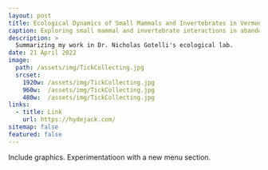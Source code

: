 ```yaml
---
layout: post
title: Ecological Dynamics of Small Mammals and Invertebrates in Vermont
caption: Exploring small mammal and invertebrate interactions in abandoned Vermont agricultural landscapes.
description: >
  Summarizing my work in Dr. Nicholas Gotelli's ecological lab.
date: 21 April 2022
image: 
  path: /assets/img/TickCollecting.jpg
  srcset: 
    1920w: /assets/img/TickCollecting.jpg
    960w:  /assets/img/TickCollecting.jpg
    480w:  /assets/img/TickCollecting.jpg
links:
  - title: Link
    url: https://hydejack.com/
sitemap: false
featured: false
---
```


Include graphics. 
Experimentatioon with a new menu section.
